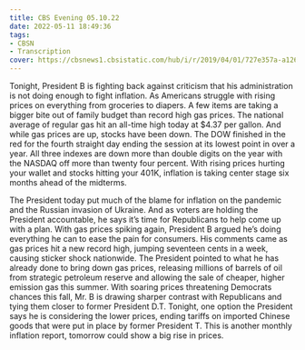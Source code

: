 ```yaml
---
title: CBS Evening 05.10.22
date: 2022-05-11 18:49:36
tags:
- CBSN
- Transcription
cover: https://cbsnews1.cbsistatic.com/hub/i/r/2019/04/01/727e357a-a126-4138-a2c5-4d3222669d57/thumbnail/640x360/3ff2761028dc5c65cc4f07acd54bcd5c/cbsn2-logo-1920x1080.jpg
---
```

Tonight, President B is fighting back against criticism that his administration is not doing enough to fight inflation. As Americans struggle with rising prices on everything from groceries to diapers. A few items are taking a bigger bite out of family budget than record high gas prices. The national average of regular gas hit an all-time high today at $4.37 per gallon. And while gas prices are up, stocks have been down. The DOW finished in the red for the fourth straight day ending the session at its lowest point in over a year. All three indexes are down more than double digits on the year with the NASDAQ off more than twenty four percent. With rising prices hurting your wallet and stocks hitting your 401K, inflation is taking center stage six months ahead of the midterms.

The President today put much of the blame for inflation on the pandemic and the Russian invasion of Ukraine. And as voters are holding the President accountable, he says it’s time for Republicans to help come up with a plan. With gas prices spiking again, President B argued he’s doing everything he can to ease the pain for consumers. His comments came as gas prices hit a new record high, jumping seventeen cents in a week, causing sticker shock nationwide. The President pointed to what he has already done to bring down gas prices, releasing millions of barrels of oil from strategic petroleum reserve and allowing the sale of cheaper, higher emission gas this summer. With soaring prices threatening Democrats chances this fall, Mr. B is drawing sharper contrast with Republicans and tying them closer to former President D.T. Tonight, one option the President says he is considering the lower prices, ending tariffs on imported Chinese goods that were put in place by former President T. This is another monthly inflation report, tomorrow could show a big rise in prices.
